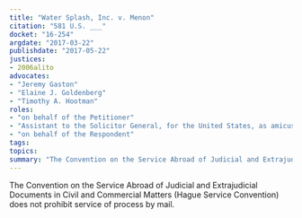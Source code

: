 ```yaml
---
title: "Water Splash, Inc. v. Menon"
citation: "581 U.S. ___"
docket: "16-254"
argdate: "2017-03-22"
publishdate: "2017-05-22"
justices:
- 2006alito
advocates:
- "Jeremy Gaston"
- "Elaine J. Goldenberg"
- "Timothy A. Hootman"
roles:
- "on behalf of the Petitioner"
- "Assistant to the Solicitor General, for the United States, as amicus curiae, supporting the Petitioner"
- "on behalf of the Respondent"
tags:
topics:
summary: "The Convention on the Service Abroad of Judicial and Extrajudicial Documents in Civil and Commercial Matters (Hague Service Convention) does not prohibit service of process by mail."
---
```

The Convention on the Service Abroad of Judicial and Extrajudicial Documents in Civil and Commercial Matters (Hague Service Convention) does not prohibit service of process by mail.

